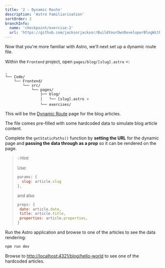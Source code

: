 ```yaml
---
title: '2 - Dynamic Route'
description: 'Astro Familiarisation'
sortOrder: 2
branchInfo:
  name: 'checkpoint/exercise-2'
  url: 'https://github.com/jacksorjacksor/BuildYourOwnDeveloperBlogWithUmbraco15AndAstro/tree/checkpoint/start'
---
```


Now that you're more familiar with Astro, we'll next set up a dynamic route file.

Within the `Frontend` project, open `pages/blog/[slug].astro` ⭐:

```
.
└── Code/
    └── Frontend/
        └── src/
            └── pages/
                ├── blog/
                │   └── [slug].astro ⭐
                └── exercises/
```

This will be the [Dynamic Route](https://docs.astro.build/en/guides/routing/#dynamic-routes) page for the blog articles.

The file comes pre-filled with some hardcoded data to simulate blog article content.

Complete the `getStaticPaths()` function by **setting the URL** for the dynamic page and **passing the data through as a prop** so it can be rendered on the page.

> 💡Hint
>
> Use:
>
> ```js title=.Code/Frontend/src/pages/blog/[slug].astro
> params: {
>   slug: article.slug
> },
> ```
>
> and also
>
> ```js title=.Code/Frontend/src/pages/blog/[slug].astro
> props: {
>  date: article.date,
>  title: article.title,
>  properties: article.properties,
> }
> ```

Run the Astro application and browse to one of the articles to see the data rendering:

```bash title = "Code/Frontend"
npm run dev
```

Browse to [http://localhost:4321/blog/hello-world](http://localhost:4321/blog/hello-world) to see one of the hardcoded articles.
